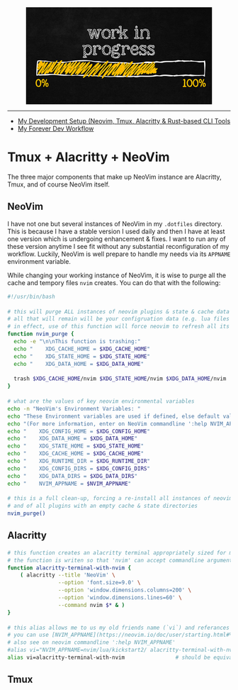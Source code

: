 <!--
Maintainer:   jeffskinnerbox@yahoo.com / www.jeffskinnerbox.me
Version:      0.0.1
-->

<div align="center">
<img src="https://raw.githubusercontent.com/jeffskinnerbox/blog/main/content/images/banners-bkgrds/work-in-progress.jpg" title="These materials require additional work and are not ready for general use." align="center" width=420px height=219px>
</div>

---

- [My Development Setup (Neovim, Tmux, Alacritty & Rust-based CLI Tools](https://www.youtube.com/watch?v=stCXFxC4OH0)
- [My Forever Dev Workflow](https://www.youtube.com/watch?v=_YaI2vDbk0o)

# Tmux + Alacritty + NeoVim

The three major components that make up NeoVim instance are Alacritty, Tmux, and of course NeoVim itself.

## NeoVim

I have not one but several instances of NeoVim in my `.dotfiles` directory.
This is because I have a stable version I used daily
and then I have at least one version which is undergoing enhancement & fixes.
I want to run any of these version anytime I see fit without any substantial reconfiguration of my workflow.
Luckily, NeoVim is well prepare to handle my needs via its `APPNAME` environment variable.

While changing your working instance of NeoVim,
it is wise to purge all the cache and tempory files `nvim` creates.
You can do that with the following:

```bash
#!/usr/bin/bash

# this will purge ALL instances of neovim plugins & state & cache data from the systems of directory.
# all that will remain will be your configruation data (e.g. lua files that define your configurations)
# in effect, use of this function will force neovim to refresh all its plugins a new
function nvim_purge {
  echo -e "\n\nThis function is trashing:"
  echo "    XDG_CACHE_HOME = $XDG_CACHE_HOME"
  echo "    XDG_STATE_HOME = $XDG_STATE_HOME"
  echo "    XDG_DATA_HOME = $XDG_DATA_HOME"

  trash $XDG_CACHE_HOME/nvim $XDG_STATE_HOME/nvim $XDG_DATA_HOME/nvim
}

# what are the values of key neovim environmental variables
echo -n "NeoVim's Environment Variables: "
echo "These Environment variables are used if defined, else default values are used."
echo "(For more information, enter on NeoVim commandline ':help NVIM_APPNAME')"
echo "    XDG_CONFIG_HOME = $XDG_CONFIG_HOME"
echo "    XDG_DATA_HOME = $XDG_DATA_HOME"
echo "    XDG_STATE_HOME = $XDG_STATE_HOME"
echo "    XDG_CACHE_HOME = $XDG_CACHE_HOME"
echo "    XDG_RUNTIME_DIR = $XDG_RUNTIME_DIR"
echo "    XDG_CONFIG_DIRS = $XDG_CONFIG_DIRS"
echo "    XDG_DATA_DIRS = $XDG_DATA_DIRS"
echo "    NVIM_APPNAME = $NVIM_APPNAME"

# this is a full clean-up, forcing a re-install all instances of neovim
# and of all plugins with an empty cache & state directories
nvim_purge()
```

## Alacritty

```bash
# this function creates an alacritty terminal appropriately sized for my 'nvim' instance
# the function is writen so that 'nvim' can accept commandline arguments and run in the background
function alacritty-terminal-with-nvim {
    ( alacritty --title 'NeoVim' \
                --option 'font.size=9.0' \
                --option 'window.dimensions.columns=200' \
                --option 'window.dimensions.lines=60' \
                --command nvim $* & )
}

# this alias allows me to us my old friends name (`vi`) and referances the stable neovim executable via the provided path
# you can use [NVIM_APPNAME](https://neovim.io/doc/user/starting.html#%24NVIM_APPNAME) to maintain multiple configurations
# also see on neovim commandline ':help NVIM_APPNAME'
#alias vi="NVIM_APPNAME=nvim/lua/kickstart2/ alacritty-terminal-with-nvim"
alias vi=alacritty-terminal-with-nvim                # should be equivalent to - alias vi="NVIM_APPNAME=nvim/lua/active/ alacritty-terminal-with-nvim"
```

## Tmux

